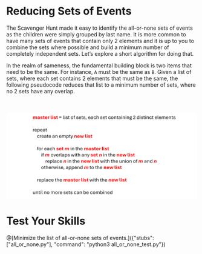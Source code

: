 # Reducing Sets of Events

The Scavenger Hunt made it easy to identify the all-or-none sets of events as the children were simply grouped by last name. It is more common to have many sets of events that contain only 2 elements and it is up to you to combine the sets where possible and build a minimum number of completely independent sets. Let’s explore a short algorithm for doing that.

In the realm of sameness, the fundamental building block is two items that need to be the same. For instance, `A` must be the same as `B`. Given a list of sets, where each set contains 2 elements that must be the same, the following pseudocode reduces that list to a minimum number of sets, where no 2 sets have any overlap.

<BR><BR>
![An Algorithm to Combine All-or-None Sets](CombiningSets.png)
<BR>

# Test Your Skills

@[Minimize the list of all-or-none sets of events.]({"stubs": ["all_or_none.py"], "command": "python3 all_or_none_test.py"})
